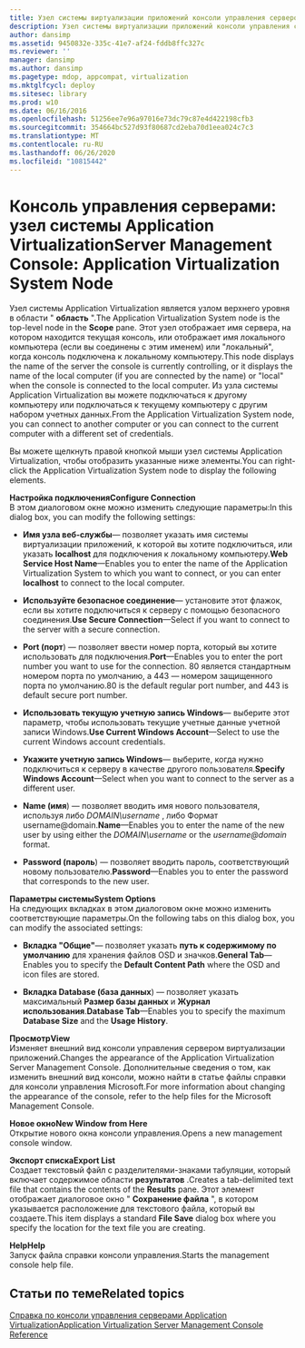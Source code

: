 ```yaml
---
title: Узел системы виртуализации приложений консоли управления сервером
description: Узел системы виртуализации приложений консоли управления сервером
author: dansimp
ms.assetid: 9450832e-335c-41e7-af24-fddb8ffc327c
ms.reviewer: ''
manager: dansimp
ms.author: dansimp
ms.pagetype: mdop, appcompat, virtualization
ms.mktglfcycl: deploy
ms.sitesec: library
ms.prod: w10
ms.date: 06/16/2016
ms.openlocfilehash: 51256ee7e96a97016e73dc79c87e4d422198cfb3
ms.sourcegitcommit: 354664bc527d93f80687cd2eba70d1eea024c7c3
ms.translationtype: MT
ms.contentlocale: ru-RU
ms.lasthandoff: 06/26/2020
ms.locfileid: "10815442"
---
```

# <span data-ttu-id="a9d37-103">Консоль управления серверами: узел системы Application Virtualization</span><span class="sxs-lookup"><span data-stu-id="a9d37-103">Server Management Console: Application Virtualization System Node</span></span>


<span data-ttu-id="a9d37-104">Узел системы Application Virtualization является узлом верхнего уровня в области " **область** ".</span><span class="sxs-lookup"><span data-stu-id="a9d37-104">The Application Virtualization System node is the top-level node in the **Scope** pane.</span></span> <span data-ttu-id="a9d37-105">Этот узел отображает имя сервера, на котором находится текущая консоль, или отображает имя локального компьютера (если вы соединены с этим именем) или "локальный", когда консоль подключена к локальному компьютеру.</span><span class="sxs-lookup"><span data-stu-id="a9d37-105">This node displays the name of the server the console is currently controlling, or it displays the name of the local computer (if you are connected by the name) or "local" when the console is connected to the local computer.</span></span> <span data-ttu-id="a9d37-106">Из узла системы Application Virtualization вы можете подключаться к другому компьютеру или подключаться к текущему компьютеру с другим набором учетных данных.</span><span class="sxs-lookup"><span data-stu-id="a9d37-106">From the Application Virtualization System node, you can connect to another computer or you can connect to the current computer with a different set of credentials.</span></span>

<span data-ttu-id="a9d37-107">Вы можете щелкнуть правой кнопкой мыши узел системы Application Virtualization, чтобы отобразить указанные ниже элементы.</span><span class="sxs-lookup"><span data-stu-id="a9d37-107">You can right-click the Application Virtualization System node to display the following elements.</span></span>

<a href="" id="configure-connection"></a>**<span data-ttu-id="a9d37-108">Настройка подключения</span><span class="sxs-lookup"><span data-stu-id="a9d37-108">Configure Connection</span></span>**  
<span data-ttu-id="a9d37-109">В этом диалоговом окне можно изменить следующие параметры:</span><span class="sxs-lookup"><span data-stu-id="a9d37-109">In this dialog box, you can modify the following settings:</span></span>

- <span data-ttu-id="a9d37-110">**Имя узла веб-службы**— позволяет указать имя системы виртуализации приложений, к которой вы хотите подключиться, или указать **localhost** для подключения к локальному компьютеру.</span><span class="sxs-lookup"><span data-stu-id="a9d37-110">**Web Service Host Name**—Enables you to enter the name of the Application Virtualization System to which you want to connect, or you can enter **localhost** to connect to the local computer.</span></span>

- <span data-ttu-id="a9d37-111">**Используйте безопасное соединение**— установите этот флажок, если вы хотите подключиться к серверу с помощью безопасного соединения.</span><span class="sxs-lookup"><span data-stu-id="a9d37-111">**Use Secure Connection**—Select if you want to connect to the server with a secure connection.</span></span>

- <span data-ttu-id="a9d37-112">**Port (порт**) — позволяет ввести номер порта, который вы хотите использовать для подключения.</span><span class="sxs-lookup"><span data-stu-id="a9d37-112">**Port**—Enables you to enter the port number you want to use for the connection.</span></span> <span data-ttu-id="a9d37-113">80 является стандартным номером порта по умолчанию, а 443 — номером защищенного порта по умолчанию.</span><span class="sxs-lookup"><span data-stu-id="a9d37-113">80 is the default regular port number, and 443 is default secure port number.</span></span>

- <span data-ttu-id="a9d37-114">**Использовать текущую учетную запись Windows**— выберите этот параметр, чтобы использовать текущие учетные данные учетной записи Windows.</span><span class="sxs-lookup"><span data-stu-id="a9d37-114">**Use Current Windows Account**—Select to use the current Windows account credentials.</span></span>

- <span data-ttu-id="a9d37-115">**Укажите учетную запись Windows**— выберите, когда нужно подключиться к серверу в качестве другого пользователя.</span><span class="sxs-lookup"><span data-stu-id="a9d37-115">**Specify Windows Account**—Select when you want to connect to the server as a different user.</span></span>

- <span data-ttu-id="a9d37-116">**Name (имя**) — позволяет вводить имя нового пользователя, используя либо *DOMAIN\\username* , либо <em> </em> Формат username@domain.</span><span class="sxs-lookup"><span data-stu-id="a9d37-116">**Name**—Enables you to enter the name of the new user by using either the *DOMAIN\\username* or the <em>username@domain</em> format.</span></span>

- <span data-ttu-id="a9d37-117">**Password (пароль**) — позволяет вводить пароль, соответствующий новому пользователю.</span><span class="sxs-lookup"><span data-stu-id="a9d37-117">**Password**—Enables you to enter the password that corresponds to the new user.</span></span>

<a href="" id="system-options"></a>**<span data-ttu-id="a9d37-118">Параметры системы</span><span class="sxs-lookup"><span data-stu-id="a9d37-118">System Options</span></span>**  
<span data-ttu-id="a9d37-119">На следующих вкладках в этом диалоговом окне можно изменить соответствующие параметры.</span><span class="sxs-lookup"><span data-stu-id="a9d37-119">On the following tabs on this dialog box, you can modify the associated settings:</span></span>

-   <span data-ttu-id="a9d37-120">**Вкладка "Общие"**— позволяет указать **путь к содержимому по умолчанию** для хранения файлов OSD и значков.</span><span class="sxs-lookup"><span data-stu-id="a9d37-120">**General Tab**—Enables you to specify the **Default Content Path** where the OSD and icon files are stored.</span></span>

-   <span data-ttu-id="a9d37-121">**Вкладка Database (база данных**) — позволяет указать максимальный **Размер базы данных** и **Журнал использования**.</span><span class="sxs-lookup"><span data-stu-id="a9d37-121">**Database Tab**—Enables you to specify the maximum **Database Size** and the **Usage History**.</span></span>

<a href="" id="view"></a>**<span data-ttu-id="a9d37-122">Просмотр</span><span class="sxs-lookup"><span data-stu-id="a9d37-122">View</span></span>**  
<span data-ttu-id="a9d37-123">Изменяет внешний вид консоли управления сервером виртуализации приложений.</span><span class="sxs-lookup"><span data-stu-id="a9d37-123">Changes the appearance of the Application Virtualization Server Management Console.</span></span> <span data-ttu-id="a9d37-124">Дополнительные сведения о том, как изменить внешний вид консоли, можно найти в статье файлы справки для консоли управления Microsoft.</span><span class="sxs-lookup"><span data-stu-id="a9d37-124">For more information about changing the appearance of the console, refer to the help files for the Microsoft Management Console.</span></span>

<a href="" id="new-window-from-here"></a>**<span data-ttu-id="a9d37-125">Новое окно</span><span class="sxs-lookup"><span data-stu-id="a9d37-125">New Window from Here</span></span>**  
<span data-ttu-id="a9d37-126">Открытие нового окна консоли управления.</span><span class="sxs-lookup"><span data-stu-id="a9d37-126">Opens a new management console window.</span></span>

<a href="" id="export-list"></a>**<span data-ttu-id="a9d37-127">Экспорт списка</span><span class="sxs-lookup"><span data-stu-id="a9d37-127">Export List</span></span>**  
<span data-ttu-id="a9d37-128">Создает текстовый файл с разделителями-знаками табуляции, который включает содержимое области **результатов** .</span><span class="sxs-lookup"><span data-stu-id="a9d37-128">Creates a tab-delimited text file that contains the contents of the **Results** pane.</span></span> <span data-ttu-id="a9d37-129">Этот элемент отображает диалоговое окно " **Сохранение файла** ", в котором указывается расположение для текстового файла, который вы создаете.</span><span class="sxs-lookup"><span data-stu-id="a9d37-129">This item displays a standard **File Save** dialog box where you specify the location for the text file you are creating.</span></span>

<a href="" id="help"></a>**<span data-ttu-id="a9d37-130">Help</span><span class="sxs-lookup"><span data-stu-id="a9d37-130">Help</span></span>**  
<span data-ttu-id="a9d37-131">Запуск файла справки консоли управления.</span><span class="sxs-lookup"><span data-stu-id="a9d37-131">Starts the management console help file.</span></span>

## <span data-ttu-id="a9d37-132">Статьи по теме</span><span class="sxs-lookup"><span data-stu-id="a9d37-132">Related topics</span></span>


[<span data-ttu-id="a9d37-133">Справка по консоли управления серверами Application Virtualization</span><span class="sxs-lookup"><span data-stu-id="a9d37-133">Application Virtualization Server Management Console Reference</span></span>](application-virtualization-server-management-console-reference.md)

 

 





